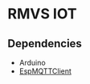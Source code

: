 # RMVS IOT

## Dependencies

- Arduino
- [EspMQTTClient](https://github.com/plapointe6/EspMQTTClient)
